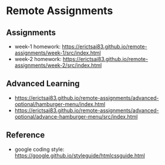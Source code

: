 # Remote Assignments

## Assignments

- week-1 homework: https://erictsai83.github.io/remote-assignments/week-1/src/index.html
- week-2 homework: https://erictsai83.github.io/remote-assignments/week-2/src/index.html

## Advanced Learning

- https://erictsai83.github.io/remote-assignments/advanced-optional/hamburger-menu/index.html
- https://erictsai83.github.io/remote-assignments/advanced-optional/advance-hamburger-menu/src/index.html

## Reference

- google coding style: https://google.github.io/styleguide/htmlcssguide.html
